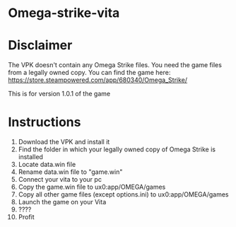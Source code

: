 # Omega-strike-vita

# Disclaimer
The VPK doesn't contain any Omega Strike files. You need the game files from a legally owned copy. You can find the game here: https://store.steampowered.com/app/680340/Omega_Strike/

This is for version 1.0.1 of the game

# Instructions
1. Download the VPK and install it
2. Find the folder in which your legally owned copy of Omega Strike is installed
3. Locate data.win file
4. Rename data.win file to "game.win"
5. Connect your vita to your pc
6. Copy the game.win file to ux0:app/OMEGA/games
7. Copy all other game files (except options.ini) to ux0:app/OMEGA/games
8. Launch the game on your Vita
9. ????
10. Profit

